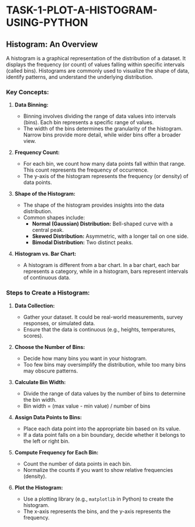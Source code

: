 # TASK-1-PLOT-A-HISTOGRAM-USING-PYTHON
## Histogram: An Overview

A histogram is a graphical representation of the distribution of a dataset. It displays the frequency (or count) of values falling within specific intervals (called bins). Histograms are commonly used to visualize the shape of data, identify patterns, and understand the underlying distribution.

### Key Concepts:

1. **Data Binning:**
   - Binning involves dividing the range of data values into intervals (bins). Each bin represents a specific range of values.
   - The width of the bins determines the granularity of the histogram. Narrow bins provide more detail, while wider bins offer a broader view.

2. **Frequency Count:**
   - For each bin, we count how many data points fall within that range. This count represents the frequency of occurrence.
   - The y-axis of the histogram represents the frequency (or density) of data points.

3. **Shape of the Histogram:**
   - The shape of the histogram provides insights into the data distribution.
   - Common shapes include:
     - **Normal (Gaussian) Distribution:** Bell-shaped curve with a central peak.
     - **Skewed Distribution:** Asymmetric, with a longer tail on one side.
     - **Bimodal Distribution:** Two distinct peaks.

4. **Histogram vs. Bar Chart:**
   - A histogram is different from a bar chart. In a bar chart, each bar represents a category, while in a histogram, bars represent intervals of continuous data.

### Steps to Create a Histogram:

1. **Data Collection:**
   - Gather your dataset. It could be real-world measurements, survey responses, or simulated data.
   - Ensure that the data is continuous (e.g., heights, temperatures, scores).

2. **Choose the Number of Bins:**
   - Decide how many bins you want in your histogram.
   - Too few bins may oversimplify the distribution, while too many bins may obscure patterns.

3. **Calculate Bin Width:**
   - Divide the range of data values by the number of bins to determine the bin width.
   - Bin width = (max value - min value) / number of bins

4. **Assign Data Points to Bins:**
   - Place each data point into the appropriate bin based on its value.
   - If a data point falls on a bin boundary, decide whether it belongs to the left or right bin.

5. **Compute Frequency for Each Bin:**
   - Count the number of data points in each bin.
   - Normalize the counts if you want to show relative frequencies (density).

6. **Plot the Histogram:**
   - Use a plotting library (e.g., `matplotlib` in Python) to create the histogram.
   - The x-axis represents the bins, and the y-axis represents the frequency.

